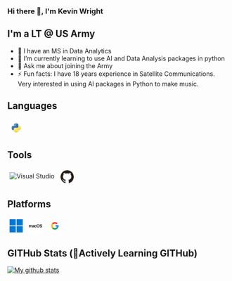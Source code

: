 ### Hi there 👋,  I'm Kevin Wright

## I'm a LT @ US Army

- 📰 I have an MS in Data Analytics
- 🌱 I’m currently learning to use AI and Data Analysis packages in python
- 💬 Ask me about joining the Army
- ⚡ Fun facts: I have 18 years experience in Satellite Communications. Very interested in using AI packages in Python to make music.

## Languages 
<img src="https://raw.githubusercontent.com/github/explore/80688e429a7d4ef2fca1e82350fe8e3517d3494d/topics/python/python.png" alt="Python" align="center" height="30px" style="padding: 5px;">

## Tools
<img src="https://visualstudio.microsoft.com/wp-content/uploads/2019/06/BrandVisualStudioWin2019-3.svg" alt="Visual Studio" align="righ" height="30px" style="padding: 5px;">
<img src="https://raw.githubusercontent.com/github/explore/89bdd9644f44d1b12180fd512b95574fe4c54617/topics/github-api/github-api.png" alt="GitHub" align="center" height="30px" style="padding: 5px;">


## Platforms
<img src="https://raw.githubusercontent.com/github/explore/80688e429a7d4ef2fca1e82350fe8e3517d3494d/topics/windows/windows.png" alt="Windows" align="center" height="30px" style="padding: 5px;">
<img src="https://raw.githubusercontent.com/github/explore/80688e429a7d4ef2fca1e82350fe8e3517d3494d/topics/macos/macos.png" alt="MacOS" align="center" height="30px" style="padding: 5px;">
<img src="https://raw.githubusercontent.com/github/explore/80688e429a7d4ef2fca1e82350fe8e3517d3494d/topics/google/google.png" alt="Google Cloud" align="center" height="30px" style="padding: 5px;">


## GITHub Stats (🌱Actively Learning GITHub)

[![My github stats](https://github-readme-stats.vercel.app/api?username=LTWright)](https://github.com/anuraghazra/github-readme-stats)
